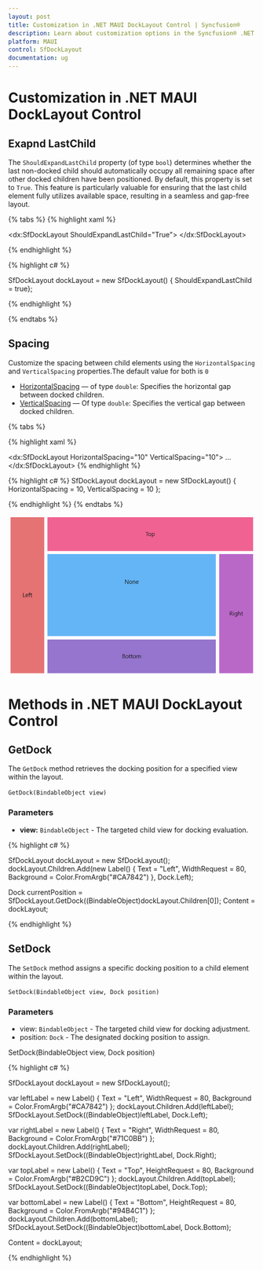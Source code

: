 ```yaml
---
layout: post
title: Customization in .NET MAUI DockLayout Control | Syncfusion®
description: Learn about customization options in the Syncfusion® .NET MAUI DockLayout (SfDockLayout) control, including spacing and child expansion behavior.
platform: MAUI
control: SfDockLayout
documentation: ug
---
```


# Customization in .NET MAUI DockLayout Control

## Exapnd LastChild
The `ShouldExpandLastChild` property (of type `bool`) determines whether the last non-docked child should automatically occupy all remaining space after other docked children have been positioned. By default, this property is set to `True`. This feature is particularly valuable for ensuring that the last child element fully utilizes available space, resulting in a seamless and gap-free layout.

{% tabs %}
{% highlight xaml %}

 <dx:SfDockLayout ShouldExpandLastChild="True">
    <!-- Add child elements here -->
 </dx:SfDockLayout>

{% endhighlight %}

{% highlight c# %}

SfDockLayout dockLayout = new SfDockLayout() { ShouldExpandLastChild = true};

{% endhighlight %}

{% endtabs %}

## Spacing
Customize the spacing between child elements using the `HorizontalSpacing` and `VerticalSpacing` properties.The default value for both is `0`

* [HorizontalSpacing]() — of type `double`: Specifies the horizontal gap between docked children.
* [VerticalSpacing]() — Of type `double`: Specifies the vertical  gap between docked children.


{% tabs %}

{% highlight xaml %}

 <dx:SfDockLayout HorizontalSpacing="10" VerticalSpacing="10">
    ...
 </dx:SfDockLayout>
 {% endhighlight %}

{% highlight c# %}
SfDockLayout dockLayout = new SfDockLayout() 
{ 
    HorizontalSpacing = 10, VerticalSpacing = 10
};

{% endhighlight %}
{% endtabs %}


![Output of DockLayout with Spacing](DockLayout-Images/maui-docklayout-spacing.png)

# Methods in .NET MAUI DockLayout Control

## GetDock
The `GetDock` method retrieves the docking position for a specified view within the layout.

`GetDock(BindableObject view)`

### Parameters
- **view:** `BindableObject` - The targeted child view for docking evaluation.

{% highlight c# %}

SfDockLayout dockLayout = new SfDockLayout();
dockLayout.Children.Add(new Label() { Text = "Left", WidthRequest = 80, Background = Color.FromArgb("#CA7842") }, Dock.Left);

Dock currentPosition = SfDockLayout.GetDock((BindableObject)dockLayout.Children[0]);
Content = dockLayout;

{% endhighlight %}

## SetDock
The `SetDock` method assigns a specific docking position to a child element within the layout.

`SetDock(BindableObject view, Dock position)`

### Parameters
* view: `BindableObject` - The targeted child view for docking adjustment.
* position: `Dock` - The designated docking position to assign.

SetDock(BindableObject view, Dock position)

{% highlight c# %}

 SfDockLayout dockLayout = new SfDockLayout();

var leftLabel = new Label() { Text = "Left", WidthRequest = 80, Background = Color.FromArgb("#CA7842") };
dockLayout.Children.Add(leftLabel);
SfDockLayout.SetDock((BindableObject)leftLabel, Dock.Left);

var rightLabel = new Label() { Text = "Right", WidthRequest = 80, Background = Color.FromArgb("#71C0BB") };
dockLayout.Children.Add(rightLabel);
SfDockLayout.SetDock((BindableObject)rightLabel, Dock.Right);

var topLabel = new Label() { Text = "Top", HeightRequest = 80, Background = Color.FromArgb("#B2CD9C") };
dockLayout.Children.Add(topLabel);
SfDockLayout.SetDock((BindableObject)topLabel, Dock.Top);

var bottomLabel = new Label() { Text = "Bottom", HeightRequest = 80, Background = Color.FromArgb("#94B4C1") };
dockLayout.Children.Add(bottomLabel);
SfDockLayout.SetDock((BindableObject)bottomLabel, Dock.Bottom);

Content = dockLayout;

{% endhighlight %}
